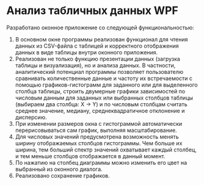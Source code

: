 # Анализ табличных данных WPF
Разработано оконное приложение со следующей функциональностью:
1. В основном окне программы реализован функционал для чтения данных из CSV-файла с таблицей и корректного отображения данных в виде таблицы внутри оконного приложения.
2. Реализован не только функцию презентации данных (загрузка таблицы и визуализация), но и анализа данных. В частности, аналитический потенциал программы позволяет пользователю сравнивать количественные данные и частоту их встречаемости с помощью графиков-гистограмм для заданного или для выделенного столбца таблицы, строить двумерные графики зависимостей по числовым данным для заданных или выбранных столбцов таблицы (выбираем два столбца: X -> Y) и по числовым столбцам считать среднее значение, медиану, среднеквадратичное отклонение и дисперсию.
4. При изменении размеров окна с гистограммой автоматически перерисовываться сам график, выполняя масштабирование.
5. Для числовых значений предусмотрена возможность менять ширину отображаемых столбцов гистограммы. Чем больше их ширина, тем больший спектр значений охватывает каждый столбец, и тем меньше столбцов отображается в данный момент.
6. По нажатию на столбец диаграммы можно изменить его цвет на выбранный из оконного диалога.
8. Реализовано сохранение графиков.
